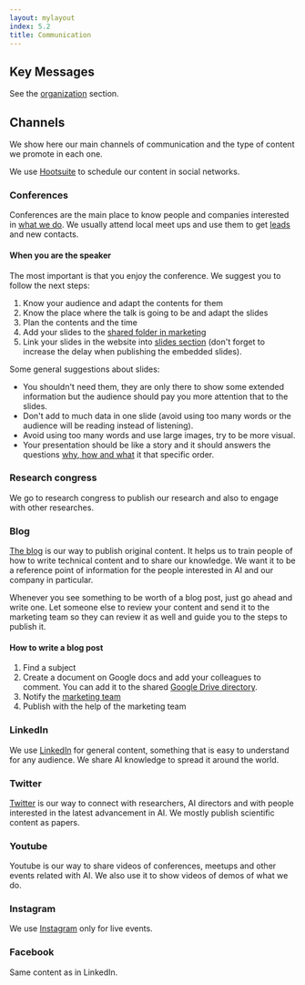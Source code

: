```yaml
---
layout: mylayout
index: 5.2
title: Communication
---
```


## Key Messages

See the [organization](/1-0-organization) section.

## Channels

We show here our main channels of communication and the type of content we promote in each one. 

We use [Hootsuite](https://hootsuite.com/) to schedule our content in social networks.

### Conferences

Conferences are the main place to know people and companies interested in [what we do](/1-0-organization#what-we-do). We usually attend local meet ups and use them to get [leads](/5-3-sales#leads) and new contacts.

#### When you are the speaker

The most important is that you enjoy the conference. We suggest you to follow the next steps:

1. Know your audience and adapt the contents for them
1. Know the place where the talk is going to be and adapt the slides
1. Plan the contents and the time
1. Add your slides to the [shared folder in marketing](https://drive.google.com/drive/folders/140VqNvOxKCMIhWyj3SACD6sIkAMliSi5)
1. Link your slides in the website into [slides section](https://github.com/serendeepia/serendeepia.github.io/tree/master/_slides) (don't forget to increase the delay when publishing the embedded slides).

Some general suggestions about slides:

* You shouldn't need them, they are only there to show some extended information but the audience should pay you more attention that to the slides.
* Don't add to much data in one slide (avoid using too many words or the audience will be reading instead of listening).
* Avoid using too many words and use large images, try to be more visual.
* Your presentation should be like a story and it should answers the questions [why, how and what](https://www.disruptiveadvertising.com/business/why-how-what-in-that-order-using-the-golden-circle-to-improve-your-business-yourself/) it that specific order.

### Research congress

We go to research congress to publish our research and also to engage with other researches.

### Blog

[The blog](https://medium.com/serendeepia) is our way to publish original content. It helps us to train people of how to write technical content and to share our knowledge. We want it to be a reference point of information for the people interested in AI and our company in particular. 

Whenever you see something to be worth of a blog post, just go ahead and write one. Let someone else to review your content and send it to the marketing team so they can review it as well and guide you to the steps to publish it.

#### How to write a blog post

1. Find a subject
1. Create a document on Google docs and add your colleagues to comment. You can add it to the shared [Google Drive directory](https://drive.google.com/drive/folders/1DwrBNBffxsL5f0_yh1i1rIwPlTgpvlGU).
1. Notify the [marketing team](/1-4-organization-chart)
1. Publish with the help of the marketing team

### LinkedIn

We use [LinkedIn](https://www.linkedin.com/company/serendeepia/) for general content, something that is easy to understand for any audience. We share AI knowledge to spread it around the world.

### Twitter

[Twitter](https://twitter.com/serendeepia) is our way to connect with researchers, AI directors and with people interested in the latest advancement in AI. We mostly publish scientific content as papers.

### Youtube

Youtube is our way to share videos of conferences, meetups and other events related with AI. We also use it to show videos of demos of what we do.
  
### Instagram

We use [Instagram](https://www.instagram.com/serendeepia/) only for live events.

### Facebook

Same content as in LinkedIn.